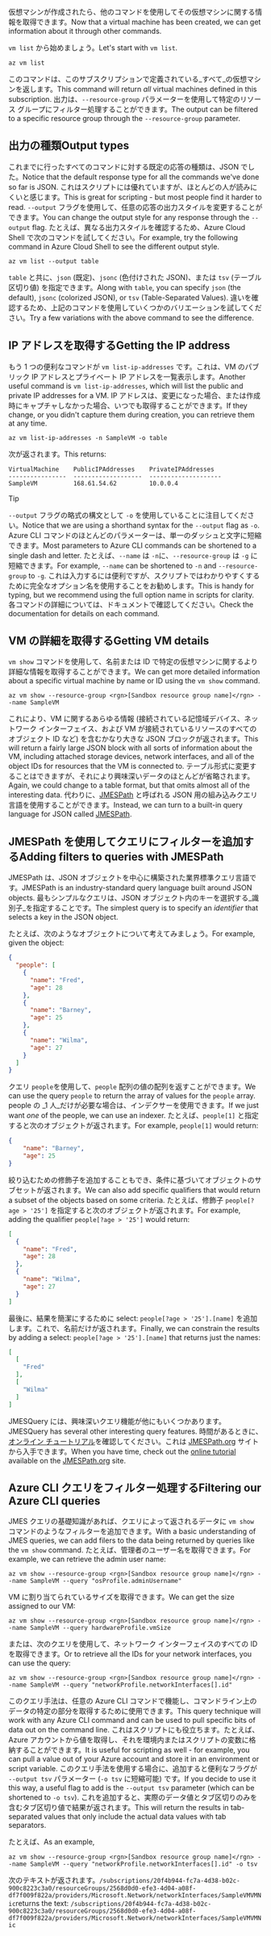 <span data-ttu-id="98388-101">仮想マシンが作成されたら、他のコマンドを使用してその仮想マシンに関する情報を取得できます。</span><span class="sxs-lookup"><span data-stu-id="98388-101">Now that a virtual machine has been created, we can get information about it through other commands.</span></span>

<span data-ttu-id="98388-102">`vm list` から始めましょう。</span><span class="sxs-lookup"><span data-stu-id="98388-102">Let's start with `vm list`.</span></span>

```azurecli
az vm list
```

<span data-ttu-id="98388-103">このコマンドは、このサブスクリプションで定義されている_すべて_の仮想マシンを返します。</span><span class="sxs-lookup"><span data-stu-id="98388-103">This command will return _all_ virtual machines defined in this subscription.</span></span> <span data-ttu-id="98388-104">出力は、`--resource-group` パラメーターを使用して特定のリソース グループにフィルター処理することができます。</span><span class="sxs-lookup"><span data-stu-id="98388-104">The output can be filtered to a specific resource group through the `--resource-group` parameter.</span></span> 

## <a name="output-types"></a><span data-ttu-id="98388-105">出力の種類</span><span class="sxs-lookup"><span data-stu-id="98388-105">Output types</span></span>
<span data-ttu-id="98388-106">これまでに行ったすべてのコマンドに対する既定の応答の種類は、JSON でした。</span><span class="sxs-lookup"><span data-stu-id="98388-106">Notice that the default response type for all the commands we've done so far is JSON.</span></span> <span data-ttu-id="98388-107">これはスクリプトには優れていますが、ほとんどの人が読みにくいと感じます。</span><span class="sxs-lookup"><span data-stu-id="98388-107">This is great for scripting - but most people find it harder to read.</span></span> <span data-ttu-id="98388-108">`--output` フラグを使用して、任意の応答の出力スタイルを変更することができます。</span><span class="sxs-lookup"><span data-stu-id="98388-108">You can change the output style for any response through the `--output` flag.</span></span> <span data-ttu-id="98388-109">たとえば、異なる出力スタイルを確認するため、Azure Cloud Shell で次のコマンドを試してください。</span><span class="sxs-lookup"><span data-stu-id="98388-109">For example, try the following command in Azure Cloud Shell to see the different output style.</span></span>

```azurecli
az vm list --output table
```

<span data-ttu-id="98388-110">`table` と共に、`json` (既定)、`jsonc` (色付けされた JSON)、または `tsv` (テーブル区切り値) を指定できます。</span><span class="sxs-lookup"><span data-stu-id="98388-110">Along with `table`, you can specify `json` (the default), `jsonc` (colorized JSON), or `tsv` (Table-Separated Values).</span></span> <span data-ttu-id="98388-111">違いを確認するため、上記のコマンドを使用していくつかのバリエーションを試してください。</span><span class="sxs-lookup"><span data-stu-id="98388-111">Try a few variations with the above command to see the difference.</span></span>

## <a name="getting-the-ip-address"></a><span data-ttu-id="98388-112">IP アドレスを取得する</span><span class="sxs-lookup"><span data-stu-id="98388-112">Getting the IP address</span></span>

<span data-ttu-id="98388-113">もう 1 つの便利なコマンドが `vm list-ip-addresses` です。これは、VM のパブリック IP アドレスとプライベート IP アドレスを一覧表示します。</span><span class="sxs-lookup"><span data-stu-id="98388-113">Another useful command is `vm list-ip-addresses`, which will list the public and private IP addresses for a VM.</span></span> <span data-ttu-id="98388-114">IP アドレスは、変更になった場合、または作成時にキャプチャしなかった場合、いつでも取得することができます。</span><span class="sxs-lookup"><span data-stu-id="98388-114">If they change, or you didn't capture them during creation, you can retrieve them at any time.</span></span>

```azurecli
az vm list-ip-addresses -n SampleVM -o table
```

<span data-ttu-id="98388-115">次が返されます。</span><span class="sxs-lookup"><span data-stu-id="98388-115">This returns:</span></span>

```
VirtualMachine    PublicIPAddresses    PrivateIPAddresses
----------------  -------------------  --------------------
SampleVM          168.61.54.62         10.0.0.4
```

> [!TIP]
> <span data-ttu-id="98388-116">`--output` フラグの略式の構文として `-o` を使用していることに注目してください。</span><span class="sxs-lookup"><span data-stu-id="98388-116">Notice that we are using a shorthand syntax for the `--output` flag as `-o`.</span></span> <span data-ttu-id="98388-117">Azure CLI コマンドのほとんどのパラメーターは、単一のダッシュと文字に短縮できます。</span><span class="sxs-lookup"><span data-stu-id="98388-117">Most parameters to Azure CLI commands can be shortened to a single dash and letter.</span></span> <span data-ttu-id="98388-118">たとえば、`--name` は `-n`に、`--resource-group` は `-g` に短縮できます。</span><span class="sxs-lookup"><span data-stu-id="98388-118">For example, `--name` can be shortened to `-n` and `--resource-group` to `-g`.</span></span> <span data-ttu-id="98388-119">これは入力するには便利ですが、スクリプトではわかりやすくするために完全なオプション名を使用することをお勧めします。</span><span class="sxs-lookup"><span data-stu-id="98388-119">This is handy for typing, but we recommend using the full option name in scripts for clarity.</span></span> <span data-ttu-id="98388-120">各コマンドの詳細については、ドキュメントで確認してください。</span><span class="sxs-lookup"><span data-stu-id="98388-120">Check the documentation for details on each command.</span></span>

## <a name="getting-vm-details"></a><span data-ttu-id="98388-121">VM の詳細を取得する</span><span class="sxs-lookup"><span data-stu-id="98388-121">Getting VM details</span></span>

<span data-ttu-id="98388-122">`vm show` コマンドを使用して、名前または ID で特定の仮想マシンに関するより詳細な情報を取得することができます。</span><span class="sxs-lookup"><span data-stu-id="98388-122">We can get more detailed information about a specific virtual machine by name or ID using the `vm show` command.</span></span>

```azurecli
az vm show --resource-group <rgn>[Sandbox resource group name]</rgn> --name SampleVM
```

<span data-ttu-id="98388-123">これにより、VM に関するあらゆる情報 (接続されている記憶域デバイス、ネットワーク インターフェイス、および VM が接続されているリソースのすべてのオブジェクト ID など) を含むかなり大きな JSON ブロックが返されます。</span><span class="sxs-lookup"><span data-stu-id="98388-123">This will return a fairly large JSON block with all sorts of information about the VM, including attached storage devices, network interfaces, and all of the object IDs for resources that the VM is connected to.</span></span> <span data-ttu-id="98388-124">テーブル形式に変更することはできますが、それにより興味深いデータのほとんどが省略されます。</span><span class="sxs-lookup"><span data-stu-id="98388-124">Again, we could change to a table format, but that omits almost all of the interesting data.</span></span> <span data-ttu-id="98388-125">代わりに、[JMESPath](http://jmespath.org/) と呼ばれる JSON 用の組み込みクエリ言語を使用することができます。</span><span class="sxs-lookup"><span data-stu-id="98388-125">Instead, we can turn to a built-in query language for JSON called [JMESPath](http://jmespath.org/).</span></span>

## <a name="adding-filters-to-queries-with-jmespath"></a><span data-ttu-id="98388-126">JMESPath を使用してクエリにフィルターを追加する</span><span class="sxs-lookup"><span data-stu-id="98388-126">Adding filters to queries with JMESPath</span></span>

<span data-ttu-id="98388-127">JMESPath は、JSON オブジェクトを中心に構築された業界標準クエリ言語です。</span><span class="sxs-lookup"><span data-stu-id="98388-127">JMESPath is an industry-standard query language built around JSON objects.</span></span> <span data-ttu-id="98388-128">最もシンプルなクエリは、JSON オブジェクト内のキーを選択する_識別子_を指定することです。</span><span class="sxs-lookup"><span data-stu-id="98388-128">The simplest query is to specify an _identifier_ that selects a key in the JSON object.</span></span>

<span data-ttu-id="98388-129">たとえば、次のようなオブジェクトについて考えてみましょう。</span><span class="sxs-lookup"><span data-stu-id="98388-129">For example, given the object:</span></span>

```json
{
  "people": [
    {
      "name": "Fred",
      "age": 28
    },
    {
      "name": "Barney",
      "age": 25
    },
    {
      "name": "Wilma",
      "age": 27
    }
  ]
}
```

<span data-ttu-id="98388-130">クエリ `people`を使用して、`people` 配列の値の配列を返すことができます。</span><span class="sxs-lookup"><span data-stu-id="98388-130">We can use the query `people` to return the array of values for the `people` array.</span></span> <span data-ttu-id="98388-131">people の _1 人_だけが必要な場合は、インデクサーを使用できます。</span><span class="sxs-lookup"><span data-stu-id="98388-131">If we just want _one_ of the people, we can use an indexer.</span></span> <span data-ttu-id="98388-132">たとえば、`people[1]` と指定すると次のオブジェクトが返されます。</span><span class="sxs-lookup"><span data-stu-id="98388-132">For example, `people[1]` would return:</span></span>

```json
{
    "name": "Barney",
    "age": 25
}
```

<span data-ttu-id="98388-133">絞り込むための修飾子を追加することもでき、条件に基づいてオブジェクトのサブセットが返されます。</span><span class="sxs-lookup"><span data-stu-id="98388-133">We can also add specific qualifiers that would return a subset of the objects based on some criteria.</span></span> <span data-ttu-id="98388-134">たとえば、修飾子 `people[?age > '25']` を指定すると次のオブジェクトが返されます。</span><span class="sxs-lookup"><span data-stu-id="98388-134">For example, adding the qualifier `people[?age > '25']` would return:</span></span>

```json
[
  {
    "name": "Fred",
    "age": 28
  },
  {
    "name": "Wilma",
    "age": 27
  }
]
```

<span data-ttu-id="98388-135">最後に、結果を簡潔にするために select: `people[?age > '25'].[name]` を追加します。これで、名前だけが返されます。</span><span class="sxs-lookup"><span data-stu-id="98388-135">Finally, we can constrain the results by adding a select: `people[?age > '25'].[name]` that returns just the names:</span></span>

```json
[
  [
    "Fred"
  ],
  [
    "Wilma"
  ]
]
```

<span data-ttu-id="98388-136">JMESQuery には、興味深いクエリ機能が他にもいくつかあります。</span><span class="sxs-lookup"><span data-stu-id="98388-136">JMESQuery has several other interesting query features.</span></span> <span data-ttu-id="98388-137">時間があるときに、[オンライン チュートリアル](http://jmespath.org/tutorial.html)を確認してください。これは [JMESPath.org](http://jmespath.org/) サイトから入手できます。</span><span class="sxs-lookup"><span data-stu-id="98388-137">When you have time, check out the [online tutorial](http://jmespath.org/tutorial.html) available on the [JMESPath.org](http://jmespath.org/) site.</span></span>

## <a name="filtering-our-azure-cli-queries"></a><span data-ttu-id="98388-138">Azure CLI クエリをフィルター処理する</span><span class="sxs-lookup"><span data-stu-id="98388-138">Filtering our Azure CLI queries</span></span>

<span data-ttu-id="98388-139">JMES クエリの基礎知識があれば、クエリによって返されるデータに `vm show` コマンドのようなフィルターを追加できます。</span><span class="sxs-lookup"><span data-stu-id="98388-139">With a basic understanding of JMES queries, we can add filers to the data being returned by queries like the `vm show` command.</span></span> <span data-ttu-id="98388-140">たとえば、管理者のユーザー名を取得できます。</span><span class="sxs-lookup"><span data-stu-id="98388-140">For example, we can retrieve the admin user name:</span></span>

```azurecli
az vm show --resource-group <rgn>[Sandbox resource group name]</rgn> --name SampleVM --query "osProfile.adminUsername"
```

<span data-ttu-id="98388-141">VM に割り当てられているサイズを取得できます。</span><span class="sxs-lookup"><span data-stu-id="98388-141">We can get the size assigned to our VM:</span></span>

```azurecli
az vm show --resource-group <rgn>[Sandbox resource group name]</rgn> --name SampleVM --query hardwareProfile.vmSize
```

<span data-ttu-id="98388-142">または、次のクエリを使用して、ネットワーク インターフェイスのすべての ID を取得できます。</span><span class="sxs-lookup"><span data-stu-id="98388-142">Or to retrieve all the IDs for your network interfaces, you can use the query:</span></span>

```azurecli
az vm show --resource-group <rgn>[Sandbox resource group name]</rgn> --name SampleVM --query "networkProfile.networkInterfaces[].id"
```

<span data-ttu-id="98388-143">このクエリ手法は、任意の Azure CLI コマンドで機能し、コマンドライン上のデータの特定の部分を取得するために使用できます。</span><span class="sxs-lookup"><span data-stu-id="98388-143">This query technique will work with any Azure CLI command and can be used to pull specific bits of data out on the command line.</span></span> <span data-ttu-id="98388-144">これはスクリプトにも役立ちます。たとえば、Azure アカウントから値を取得し、それを環境内またはスクリプトの変数に格納することができます。</span><span class="sxs-lookup"><span data-stu-id="98388-144">It is useful for scripting as well - for example, you can pull a value out of your Azure account and store it in an environment or script variable.</span></span> <span data-ttu-id="98388-145">このクエリ手法を使用する場合に、追加すると便利なフラグが `--output tsv` パラメーター (`-o tsv` に短縮可能) です。</span><span class="sxs-lookup"><span data-stu-id="98388-145">If you decide to use it this way, a useful flag to add is the `--output tsv` parameter (which can be shortened to `-o tsv`).</span></span> <span data-ttu-id="98388-146">これを追加すると、実際のデータ値とタブ区切りのみを含むタブ区切り値で結果が返されます。</span><span class="sxs-lookup"><span data-stu-id="98388-146">This will return the results in tab-separated values that only include the actual data values with tab separators.</span></span>

<span data-ttu-id="98388-147">たとえば、</span><span class="sxs-lookup"><span data-stu-id="98388-147">As an example,</span></span>

```azurecli
az vm show --resource-group <rgn>[Sandbox resource group name]</rgn> --name SampleVM --query "networkProfile.networkInterfaces[].id" -o tsv
```

<span data-ttu-id="98388-148">次のテキストが返されます。`/subscriptions/20f4b944-fc7a-4d38-b02c-900c8223c3a0/resourceGroups/2568d0d0-efe3-4d04-a08f-df7f009f822a/providers/Microsoft.Network/networkInterfaces/SampleVMVMNic`</span><span class="sxs-lookup"><span data-stu-id="98388-148">returns the text: `/subscriptions/20f4b944-fc7a-4d38-b02c-900c8223c3a0/resourceGroups/2568d0d0-efe3-4d04-a08f-df7f009f822a/providers/Microsoft.Network/networkInterfaces/SampleVMVMNic`</span></span>
